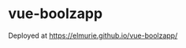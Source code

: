 # vue-boolzapp

Deployed at https://elmurie.github.io/vue-boolzapp/

<img src="https://i.imgur.com/1De5V27.gifv" alt="">
